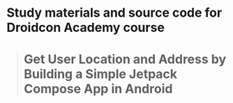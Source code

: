 # Study materials and source code for **Droidcon Academy** course 
> # Get User Location and Address by Building a Simple Jetpack Compose App in Android 

